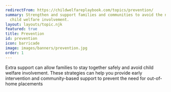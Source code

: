 ```yaml
---
redirectFrom: https://childwelfareplaybook.com/topics/prevention/
summary: Strengthen and support families and communities to avoid the need for
  child welfare involvement.
layout: layouts/topic.njk
featured: true
title: Prevention
id: prevention
icon: barricade
image: images/banners/prevention.jpg
order: 1
---
```


Extra support can allow families to stay together safely and avoid child welfare involvement. These strategies can help you provide early intervention and community-based support to prevent the need for out-of-home placements